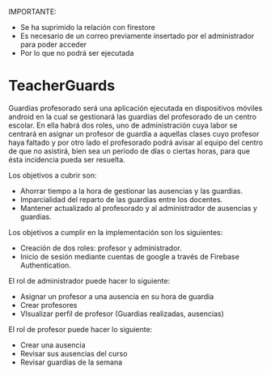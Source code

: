 IMPORTANTE: 
- Se ha suprimido la relación con firestore
- Es necesario de un correo previamente insertado por el administrador para poder acceder
- Por lo que no podrá ser ejecutada

# TeacherGuards
Guardias profesorado será una aplicación ejecutada en dispositivos móviles android en la cual se gestionará las guardias del profesorado de un centro escolar. En ella habrá dos roles, uno de administración cuya labor se centrará en asignar un profesor de guardia a aquellas clases cuyo profesor haya faltado y por otro lado el profesorado podrá avisar al equipo del centro de que no asistirá, bien sea un periodo de días o ciertas horas, para que ésta incidencia pueda ser resuelta.

Los objetivos a cubrir son: 
- Ahorrar tiempo a la hora de gestionar las ausencias y las guardias.
- Imparcialidad del reparto de las guardias entre los docentes.
- Mantener actualizado al profesorado y al administrador de ausencias y guardias.

Los objetivos a cumplir en la implementación son los siguientes:
- Creación de dos roles: profesor y administrador.
- Inicio de sesión mediante cuentas de google a través de Firebase Authentication.

  
El rol de administrador puede hacer lo siguiente:
- Asignar un profesor a una ausencia en su hora de guardia
- Crear profesores
- VIsualizar perfil de profesor (Guardias realizadas, ausencias)

  
El rol de profesor puede hacer lo siguiente:
- Crear una ausencia
- Revisar sus ausencias del curso
- Revisar guardias de la semana
